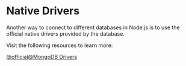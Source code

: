 # Native Drivers

Another way to connect to different databases in Node.js is to use the official native drivers provided by the database.

Visit the following resources to learn more:

[@official@MongoDB Drivers](https://www.mongodb.com/docs/drivers/)